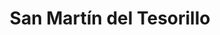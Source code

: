 ---
title: San Martín del Tesorillo
url: /san-martin-del-tesorillo/
latitude: 36.342
longitude: -5.321
---